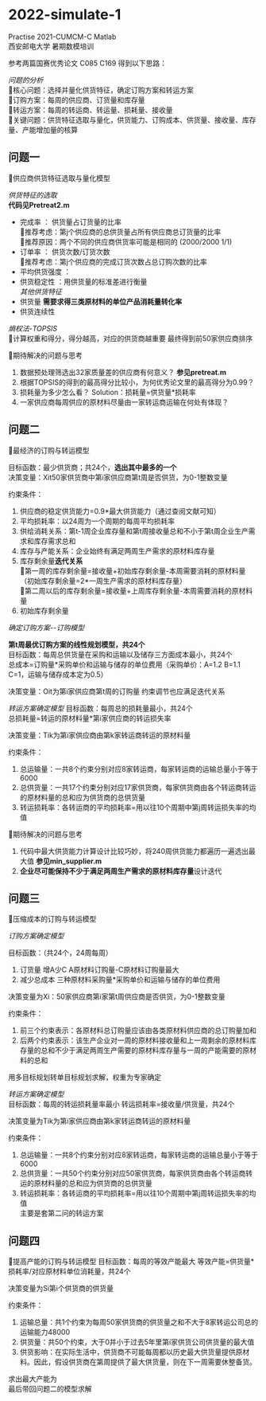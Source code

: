 # 2022-simulate-1
Practise 2021-CUMCM-C  Matlab            
西安邮电大学 暑期数模培训    

参考两篇国赛优秀论文 C085 C169 得到以下思路：           

*问题的分析*            
🙌核心问题：选择并量化供货特征，确定订购方案和转运方案        
🙌订购方案：每周的供应商、订货量和库存量       
🙌转运方案：每周的转运商、转运量、损耗量、接收量   
🙌关键问题：供货特征选取与量化，供货能力、订购成本、供货量、接收量、库存量、产能增加量的核算

## 问题一
🎏供应商供货特征选取与量化模型  

*供货特征的选取*      
**代码见Pretreat2.m**
+ 完成率 ： 供货量占订货量的比率  
🙌推荐考虑：第j个供应商的总供货量占所有供应商总订货量的比率            
🎋推荐原因：两个不同的供应商供货率可能是相同的 (2000/2000 1/1)
+ 订单率 ： 供货次数/订货次数       
🙌推荐考虑：第j个供应商的完成订货次数占总订购次数的比率 
+ 平均供货强度 ：
+ 供货稳定性 ：用供货量的标准差进行衡量       
*其他供货特征*       
+ 供货量 **需要求得三类原材料的单位产品消耗量转化率**
+ 供货连续性  
    
*熵权法-TOPSIS*  
🎐计算权重和得分，得分越高，对应的供货商越重要 最终得到前50家供应商排序

🎋期待解决的问题与思考
1. 数据预处理筛选出32家质量差的供应商有何意义？ **参见pretreat.m**
2. 根据TOPSIS的得到的最高得分比较小，为何优秀论文里的最高得分为0.99？
3. 损耗量为多少怎么看？ 
Solution：损耗量=供货量*损耗率
4. 一家供应商每周供应的原材料尽量由一家转运商运输在何处有体现？

## 问题二
🎏最经济的订购与转运模型
   
目标函数：最少供货商；共24个，**选出其中最多的一个**                     
决策变量：Xit50家供货商中第i家供应商第t周是否供货，为0-1整数变量

约束条件：
1. 供应商的稳定供货能力=0.9*最大供货能力（通过查阅文献可知）
2. 平均损耗率：以24周为一个周期的每周平均损耗率
3. 供给消耗关系：第t-1周企业库存量和第t周接收量总和不小于第t周企业生产需求和库存需求总和
4. 库存与产能关系：企业始终有满足两周生产需求的原材料库存量
5. 库存剩余量**迭代关系**     
🎡第一周的库存剩余量=接收量+初始库存剩余量-本周需要消耗的原材料量（初始库存剩余量=2*一周生产需求的原材料库存量）        
🎡第二周以后的库存剩余量=接收量+上周库存剩余量-本周需要消耗的原材料量
6. 初始库存剩余量

*确定订购方案--订购模型* 

**第t周最优订购方案的线性规划模型，共24个**            
目标函数：每周总供货量在采购和运输以及储存三方面成本最小，共24个                   
总成本=订购量*采购单价和运输与储存的单位费用（采购单价：A=1.2 B=1.1 C=1，运输与储存成本定为0.5）

决策变量：Oit为第i家供应商第t周的订购量
约束调节也应满足迭代关系

*转运方案确定模型*
目标函数：每周总的损耗量最小，共24个       
总损耗量=转运的原材料量*第i家供应商的转运损失率

决策变量：Tik为第i家供应商由第k家转运商转运的原材料量

约束条件：
1. 总运输量：一共8个约束分别对应8家转运商，每家转运商的运输总量小于等于6000
2. 总供货量：一共17个约束分别对应17家供货商，每家供货商由各个转运商转运的原材料量的总和应为供货商的总供货量
3. 转运损耗率：各转运商的平均损耗率=用以往10个周期中第j周转运损失率的均值


🎋期待解决的问题与思考
1. 代码中最大供货能力计算设计比较巧妙，将240周供货能力都遍历一遍选出最大值 **参见min_supplier.m**
2. **企业尽可能保持不少于满足两周生产需求的原材料库存量**设计迭代
## 问题三
🎏压缩成本的订购与转运模型

*订购方案确定模型*            

目标函数：（共24个，24周每周）
1. 订货量 增A少C A原材料订购量-C原材料订购量最大
2. 减少总成本 三种原材料采购量*采购单价和运输与储存的单位费用

决策变量为Xi：50家供应商第i家第t周供应商是否供货，为0-1整数变量

约束条件：
1. 前三个约束表示：各原材料总订购量应该由各类原材料供应商的总订购量加和         
2. 后两个约束表示：该生产企业对一周的原材料接收量和上一周剩余的原材料库存量的总和不少于满足两周生产需要的原材料库存量与一周的产能需要的原材料的总和

用多目标规划转单目标规划求解，权重为专家确定

*转运方案确定模型*            
目标函数：每周的转运损耗量率最小 转运损耗率=接收量/供货量，共24个

决策变量为Tik为第i家供应商由第k家转运商转运的原材料量

约束条件：
1. 总运输量：一共8个约束分别对应8家转运商，每家转运商的运输总量小于等于6000          
2. 总供货量：一共50个约束分别对应50家供货商，每家供货商由各个转运商转运的原材料量的总和应为供货商的总供货量         
3. 转运损耗率：各转运商的平均损耗率=用以往10个周期中第j周转运损失率的均值        
主要是套第二问的转运方案

## 问题四
🎏提高产能的订购与转运模型
目标函数：每周的等效产能最大 等效产能=供货量*损耗率/对应原材料单位消耗量，共24个

决策变量为Si第i个供货商的供货量

约束条件：               
1. 运输总量：共1个约束为每周50家供货商的供货量之和不大于8家转运公司总的运输能力48000             
2. 供货量：共50个约束，大于0并小于过去5年里第i家供货公司供货量的最大值            
3. 供货影响：在实际生活中，供货商不可能每周都以历史最大供货量提供原材料。因此，假设供货商在第周提供了最大供货量，则在下一周需要休整备货。            

求出最大产能为      
最后带回问题二的模型求解

